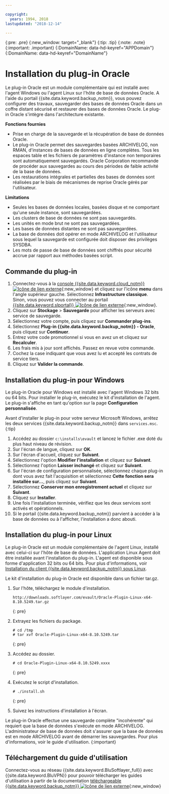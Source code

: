 ```yaml
---

copyright:
  years: 1994, 2018
lastupdated: "2018-12-14"

---
```

{:pre: .pre}
{:new_window: target="_blank"}
{:tip: .tip}
{:note: .note}
{:important: .important}
{:DomainName: data-hd-keyref="APPDomain"}
{:DomainName: data-hd-keyref="DomainName"}

# Installation du plug-in Oracle

Le plug-in Oracle est un module complémentaire qui est installé avec l'agent Windows ou l'agent Linux sur l'hôte de base de données Oracle. A l'aide du portail {{site.data.keyword.backup_notm}}, vous pouvez configurer des travaux, sauvegarder des bases de données Oracle dans un coffre distant sécurisé et restaurer des bases de données Oracle. Le plug-in Oracle s'intègre dans l'architecture existante.

**Fonctions fournies**

- Prise en charge de la sauvegarde et la récupération de base de données Oracle.
- Le plug-in Oracle permet des sauvegardes basées ARCHIVELOG, non RMAN, d'instances de bases de données en ligne complètes. Tous les espaces table et les fichiers de paramètres d'instance non temporaires sont automatiquement sauvegardés. Oracle Corporation recommande de procéder aux sauvegardes au cours des périodes de faible activité de la base de données.
- Les restaurations intégrales et partielles des bases de données sont réalisées par le biais de mécanismes de reprise Oracle gérés par l'utilisateur.

**Limitations**
- Seules les bases de données locales, basées disque et ne comportant qu'une seule instance, sont sauvegardées.
- Les clusters de base de données ne sont pas sauvegardés.
- Les unités en mode brut ne sont pas sauvegardées.
- Les bases de données distantes ne sont pas sauvegardées.
- La base de données doit opérer en mode ARCHIVELOG et l'utilisateur sous lequel la sauvegarde est configurée doit disposer des privilèges SYSDBA.
- Les mots de passe de base de données sont chiffrés pour sécurité accrue par rapport aux méthodes basées script.

## Commande du plug-in

1. Connectez-vous à la [console {{site.data.keyword.cloud_notm}} ![Icône de lien externe](../../icons/launch-glyph.svg "Icône de lien externe")](https://{DomainName}/){:new_window} et cliquez sur l'icône **menu** dans l'angle supérieur gauche. Sélectionnez **Infrastructure classique**. <br/>
   Sinon, vous pouvez vous connecter au portail [{{site.data.keyword.slportal}} ![Icône de lien externe](../../icons/launch-glyph.svg "Icône de lien externe")](https://control.softlayer.com/){:new_window}.
2. Cliquez sur **Stockage** > **Sauvegarde** pour afficher les serveurs avec service de sauvegarde.
3. Sélectionnez votre compte, puis cliquez sur **Commander plug-ins**.
4. Sélectionnez **Plug-in {{site.data.keyword.backup_notm}} - Oracle**, puis cliquez sur **Continuer**.
5. Entrez votre code promotionnel si vous en avez un et cliquez sur **Recalculer**.
6. Les frais mis à jour sont affichés. Passez en revue votre commande.
7. Cochez la case indiquant que vous avez lu et accepté les contrats de service tiers.
8. Cliquez sur **Valider la commande**.

## Installation du plug-in pour Windows

Le plug-in Oracle pour Windows est installé avec l'agent Windows 32 bits ou 64 bits. Pour installer le plug-in, exécutez le kit d'installation de l'agent. Le plug-in s'affiche en tant qu'option sur la page **Configuration personnalisée**.

Avant d'installer le plug-in pour votre serveur Microsoft Windows, arrêtez les deux services {{site.data.keyword.backup_notm}} dans `services.msc`.
{:tip}

1. Accédez au dossier `c:\installs\evault` et lancez le fichier .exe doté du plus haut niveau de révision.
2. Sur l'écran de langue, cliquez sur **OK**.
3. Sur l'écran d'accueil, cliquez sur **Suivant**.
4. Sélectionnez l'option **Modifier l'installation** et cliquez sur **Suivant**.
5. Sélectionnez l'option **Laisser inchangé** et cliquez sur **Suivant**.
6. Sur l'écran de configuration personnalisée, sélectionnez chaque plug-in dont vous avez fait l'acquisition et sélectionnez **Cette fonction sera installée sur...**, puis cliquez sur **Suivant**.
7. Sélectionnez **Conserver mon enregistrement actuel** et cliquez sur **Suivant**.
8. Cliquez sur **Installer**.
9. Une fois l'installation terminée, vérifiez que les deux services sont activés et opérationnels.
10. Si le portail {{site.data.keyword.backup_notm}} parvient à accéder à la base de données ou à l'afficher, l'installation a donc abouti.

## Installation du plug-in pour Linux

Le plug-in Oracle est un module complémentaire de l'agent Linux, installé avec celui-ci sur l'hôte de base de données. L'application Linux Agent doit être installée avant l'installation du plug-in. L'agent est disponible sous forme d'application 32 bits ou 64 bits. Pour plus d'informations, voir [Installation du client {{site.data.keyword.backup_notm}} sous Linux](install-backup-client-linux.html).

Le kit d'installation du plug-in Oracle est disponible dans un fichier tar.gz.

1. Sur l'hôte, téléchargez le module d'installation.
   ```
   http://downloads.softlayer.com/evault/Oracle-Plugin-Linux-x64-8.10.5249.tar.gz
   ```
   {: pre}

2. Extrayez les fichiers du package.
   ```
   # cd /tmp
   # tar xvf Oracle-Plugin-Linux-x64-8.10.5249.tar
   ```
   {: pre}

3. Accédez au dossier.
   ```
   # cd Oracle-Plugin-Linux-x64-8.10.5249.xxxx
   ```
   {: pre}

4. Exécutez le script d'installation.
   ```
   # ./install.sh
   ```
   {: pre}

5. Suivez les instructions d'installation à l'écran.

Le plug-in Oracle effectue une sauvegarde complète "incohérente" qui requiert que la base de données s'exécute en mode ARCHIVELOG. L'administrateur de base de données doit s'assurer que la base de données est en mode ARCHIVELOG avant de démarrer les sauvegardes. Pour plus d'informations, voir le guide d'utilisation.
{:important}


## Téléchargement du guide d'utilisation

Connectez-vous au réseau {{site.data.keyword.BluSoftlayer_full}} avec {{site.data.keyword.BluVPN}} pour pouvoir télécharger les guides d'utilisation à partir de la documentation [téléchargeable {{site.data.keyword.backup_notm}} ![Icône de lien externe](../../icons/launch-glyph.svg "Icône de lien externe")](http://downloads.service.softlayer.com/evault/Documentation/){:new_window}
